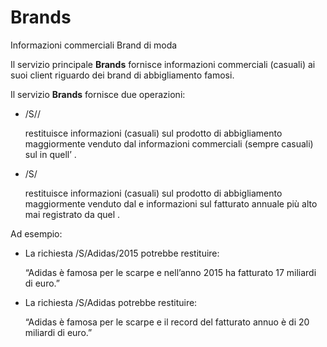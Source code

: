 # Brands

Informazioni commerciali Brand di moda

Il servizio principale **Brands** fornisce informazioni commerciali (casuali) ai suoi client riguardo dei brand di abbigliamento famosi. 

Il servizio **Brands** fornisce due operazioni:
    
*   /S/<brand>/<anno> 
    
    restituisce informazioni (casuali) sul prodotto di abbigliamento maggiormente venduto dal <brand> informazioni commerciali (sempre casuali) sul <brand> in quell’ <anno>.

*   /S/<brand> 
    
    restituisce informazioni (casuali) sul prodotto di abbigliamento maggiormente venduto dal <brand> e informazioni sul fatturato annuale più alto mai registrato da quel <brand>.

Ad esempio:

* La richiesta /S/Adidas/2015 potrebbe restituire:

    “Adidas è famosa per le scarpe e nell’anno 2015 ha fatturato 17 miliardi di euro.”

* La richiesta /S/Adidas potrebbe restituire: 

    “Adidas è famosa per le scarpe e il record del fatturato annuo è di 20 miliardi di euro.”
